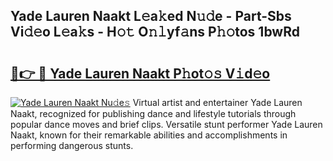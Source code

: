 ## Yade Lauren Naakt L𝚎a𝚔ed N𝚞𝚍e - Part-Sbs Vi𝚍𝚎o L𝚎a𝚔s - H𝚘𝚝 O𝚗𝚕yf𝚊ns P𝚑𝚘tos 1bwRd

# <h2><a href="http://kf55v8q.oniu.top/?m=Yade+Lauren+Naakt">🔗👉 🔴 Yade Lauren Naakt P𝚑ot𝚘𝚜 V𝚒d𝚎o</a></h2>

[![Yade Lauren Naakt Nu𝚍e𝚜](https://i.imgur.com/0qMVB7G.gif)](http://kf55v8q.oniu.top/?m=Yade+Lauren+Naakt)
Virtual artist and entertainer Yade Lauren Naakt, recognized for publishing dance and lifestyle tutorials through popular dance moves and brief clips. Versatile stunt performer Yade Lauren Naakt, known for their remarkable abilities and accomplishments in performing dangerous stunts.  
